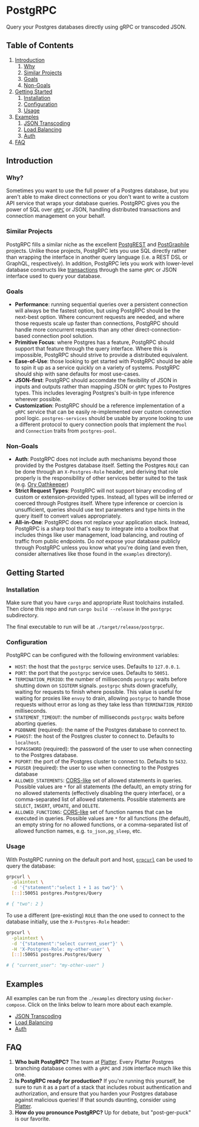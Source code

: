 # PostgRPC

Query your Postgres databases directly using gRPC or transcoded JSON.

## Table of Contents

1. [Introduction](#introduction)
    1. [Why](#why)
    2. [Similar Projects](#similar-projects)
    3. [Goals](#goals)
    4. [Non-Goals](#non-goals)
2. [Getting Started](#getting-started)
    1. [Installation](#installation)
    2. [Configuration](#configuration)
    3. [Usage](#usage)
3. [Examples](#examples)
    1. [JSON Transcoding](https://github.com/boilerplatter/postgrpc/tree/master/postgrpc/examples/json-transcoding)
    2. [Load Balancing](https://github.com/boilerplatter/postgrpc/tree/master/postgrpc/examples/load-balancing)
    3. [Auth](https://github.com/boilerplatter/postgrpc/tree/master/postgrpc/examples/auth)
4. [FAQ](#faq)

## Introduction

### Why?

Sometimes you want to use the full power of a Postgres database, but you aren't able to make direct connections or you don't want to write a custom API service that wraps your database queries. PostgRPC gives you the power of SQL over [`gRPC`](https://grpc.io/) or JSON, handling distributed transactions and connection management on your behalf.

### Similar Projects

PostgRPC fills a similar niche as the excellent [PostgREST](https://postgrest.org/en/v8.0/) and [PostGraphile](https://www.graphile.org/postgraphile/) projects. Unlike those projects, PostgRPC lets you use SQL directly rather than wrapping the interface in another query language (i.e. a REST DSL or GraphQL, respectively). In addition, PostgRPC lets you work with lower-level database constructs like [transactions](https://www.postgresql.org/docs/current/tutorial-transactions.html) through the same `gRPC` or JSON interface used to query your database.

### Goals

- **Performance**: running sequential queries over a persistent connection will always be the fastest option, but using PostgRPC should be the next-best option. Where concurrent requests are needed, and where those requests scale up faster than connections, PostgRPC should handle more concurrent requests than any other direct-connection-based connection pool solution.
- **Primitive Focus**: where Postgres has a feature, PostgRPC should support that feature through the query interface. Where this is impossible, PostgRPC should strive to provide a distributed equivalent.
- **Ease-of-Use**: those looking to get started with PostgRPC should be able to spin it up as a service quickly on a variety of systems. PostgRPC should ship with sane defaults for most use-cases.
- **JSON-first**: PostgRPC should accomdate the flexibility of JSON in inputs and outputs rather than mapping JSON or `gRPC` types to Postgres types. This includes leveraging Postgres's built-in type inference wherever possible.
- **Customization**: PostgRPC should be a reference implementation of a `gRPC` service that can be easily re-implemented over custom connection pool logic. `postgres-services` should be usable by anyone looking to use a different protocol to query connection pools that implement the `Pool` and `Connection` traits from `postgres-pool`.

### Non-Goals

- **Auth**: PostgRPC does not include auth mechanisms beyond those provided by the Postgres database itself. Setting the Postgres `ROLE` can be done through an `X-Postgres-Role` header, and deriving that role properly is the responsibility of other services better suited to the task (e.g. [Ory Oathkeeper](https://www.ory.sh/oathkeeper/docs/next/))
- **Strict Request Types**: PostgRPC will not support binary encoding of custom or extension-provided types. Instead, all types will be inferred or coerced through Postgres itself. Where type inference or coercion is unsufficient, queries should use text parameters and type hints in the query itself to convert values appropriately.
- **All-in-One**: PostgRPC does not replace your application stack. Instead, PostgRPC is a sharp tool that's easy to integrate into a toolbox that includes things like user management, load balancing, and routing of traffic from public endpoints. Do _not_ expose your database publicly through PostgRPC unless you know what you're doing (and even then, consider alternatives like those found in the `examples` directory).

## Getting Started

### Installation

Make sure that you have `cargo` and appropriate Rust toolchains installed. Then clone this repo and run `cargo build --release` in the `postgrpc` subdirectory.

The final executable to run will be at `./target/release/postgrpc`.

### Configuration

PostgRPC can be configured with the following environment variables:

- `HOST`: the host that the `postgrpc` service uses. Defaults to `127.0.0.1`.
- `PORT`: the port that the `postgrpc` service uses. Defaults to `50051`. 
- `TERMINATION_PERIOD`: the number of milliseconds `postgrpc` waits before shutting down on `SIGTERM` signals. `postgrpc` shuts down gracefully, waiting for requests to finish where possible. This value is useful for waiting for proxies like `envoy` to drain, allowing `postgrpc` to handle those requests without error as long as they take less than `TERMINATION_PERIOD` milliseconds.
- `STATEMENT_TIMEOUT`: the number of milliseconds `postgrpc` waits before aborting queries.
- `PGDBNAME` (required): the name of the Postgres database to connect to.
- `PGHOST`: the host of the Postgres cluster to connect to. Defaults to `localhost`.
- `PGPASSWORD` (required): the password of the user to use when connecting to the Postgres database.
- `PGPORT`: the port of the Postgres cluster to connect to. Defaults to `5432`.
- `PGUSER` (required): the user to use when connecting to the Postgres database
- `ALLOWED_STATEMENTS`: [CORS-like](https://developer.mozilla.org/en-US/docs/Web/HTTP/CORS) set of allowed statements in queries. Possible values are `*` for all statements (the default), an empty string for no allowed statements (effectively disabling the query interface), or a comma-separated list of allowed statements. Possible statements are `SELECT`, `INSERT`, `UPDATE`, and `DELETE`.
- `ALLOWED_FUNCTIONS`: [CORS-like](https://developer.mozilla.org/en-US/docs/Web/HTTP/CORS) set of function names that can be executed in queries. Possible values are `*` for all functions (the default), an empty string for no allowed functions, or a comma-separated list of allowed function names, e.g. `to_json,pg_sleep`, etc.

### Usage

With PostgRPC running on the default port and host, [`grpcurl`](https://github.com/fullstorydev/grpcurl) can be used to query the database:

```bash
grpcurl \
  -plaintext \
  -d '{"statement":"select 1 + 1 as two"}' \
  [::]:50051 postgres.Postgres/Query

# { "two": 2 }
```

To use a different (pre-existing) `ROLE` than the one used to connect to the database initially, use the `X-Postgres-Role` header:

```bash
grpcurl \
  -plaintext \
  -d '{"statement":"select current_user"}' \
  -H 'X-Postgres-Role: my-other-user' \
  [::]:50051 postgres.Postgres/Query

# { "current_user": "my-other-user" }
```

## Examples

All examples can be run from the `./examples` directory using `docker-compose`. Click on the links below to learn more about each example.

- [JSON Transcoding](https://github.com/boilerplatter/postgrpc/tree/master/postgrpc/examples/json-transcoding)
- [Load Balancing](https://github.com/boilerplatter/postgrpc/tree/master/postgrpc/examples/load-balancing)
- [Auth](https://github.com/boilerplatter/postgrpc/tree/master/postgrpc/examples/auth)

## FAQ

1. **Who built PostgRPC?** The team at [Platter](https://platter.dev). Every Platter Postgres branching database comes with a `gRPC` and `JSON` interface much like this one.
2. **Is PostgRPC ready for production?** If you're running this yourself, be sure to run it as a part of a stack that includes robust authentication and authorization, and ensure that you harden your Postgres database against malicious queries! If that sounds daunting, consider using [Platter](https://platter.dev). 
3. **How do you pronounce PostgRPC?** Up for debate, but "post-ger-puck" is our favorite.

